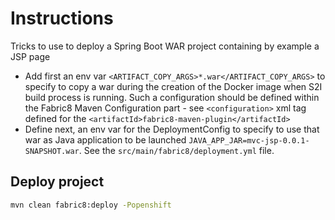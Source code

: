 # Instructions

Tricks to use to deploy a Spring Boot WAR project containing by example a JSP page

- Add first an env var `<ARTIFACT_COPY_ARGS>*.war</ARTIFACT_COPY_ARGS>` to specify to copy a war during the creation of the Docker image when 
  S2I build process is running. Such a configuration should be defined within the Fabric8 Maven Configuration part - see `<configuration>`
  xml tag defined for the `<artifactId>fabric8-maven-plugin</artifactId>`
- Define next, an env var for the DeploymentConfig to specify to use that war as Java application to be launched `JAVA_APP_JAR=mvc-jsp-0.0.1-SNAPSHOT.war`.
  See the `src/main/fabric8/deployment.yml` file.

## Deploy project
```bash
mvn clean fabric8:deploy -Popenshift 
```

   

